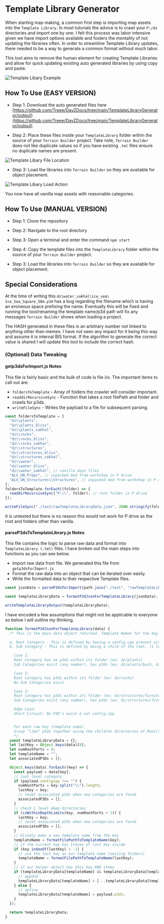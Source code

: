 # Template Library Generator

When starting map making, a common first step is importing map assets into the `Template Library`. In most tutorials the advice is to crawl your `P:/dz` directories and import one by one. I felt this process was labor intensive given we have import options available and fosters the mentality of not updating the libraries often. In order to streamline Template Library updates, there needed to be a way to generate a common format without much labor.

This tool aims to remove the human element for creating Template Libraries and allow for quick updating existing auto generated libraries by using copy and paste.

![Template Libary Example](images/title.png "Template Libary Example")

## How To Use (EASY VERSION)

- Step 1: Download the auto generated files here [https://github.com/Treee/DayZDocs/tree/main/TemplateLibraryGenerator/output](https://github.com/Treee/DayZDocs/tree/main/TemplateLibraryGenerator/output)

- Step 2: Place these files inside your `TemplateLibrary` folder within the source of your `Terrain Builder` project. Take note, `Terrain Builder` does not like duplicate values so if you have existing `.tml` files ensure no duplicate names are present.

![Template Libary File Location](images/template-lib-location.png "Template Libary File Location")

- Step 3: Load the libraries into `Terrain Builder` so they are available for object placement.

![Template Libary Load Action](images/load-library.png "Template Libary Load Action")

You now have all vanilla map assets with reasonable categories.

## How To Use (MANUAL VERSION)

- Step 1: Clone the repository

- Step 2: Navigate to the root directory

- Step 3: Open a terminal and enter the command `npm start`

- Step 4: Copy the template files into the `TemplateLibrary` folder within the source of your `Terrain Builder` project.

- Step 3: Load the libraries into `Terrain Builder` so they are available for object placement.

## Special Considerations

At the time of writing this `dz\water_sakhal\ice_sea\ Ice_Sea_Square_50m.p3d` has a bug regarding the filename which is having an eroneous space prefixing the name. Eventually this will be fixed and running the tool/renaming the template name/p3d path will fix any messages `Terrain Builder` shows when loading a project.

The HASH generated in these files is an arbitrary number not linked to anything other than memes. I have not seen any impact for it being this way and assume it is internal BIS format. If the algorithm to generate the correct value is shared I will update this tool to include the correct hash.

### (Optional) Data Tweaking

#### getp3dsForImport.js Notes

This file is fairly basic and the bulk of code is file i/o. The important items to call out are:

- `foldersToTemplate` - Array of folders the crawler will consider important.
- `readdirRecursiveSync` - Function that takes a root filePath and folder and crawls for p3ds.
- `writeFileSync` - Writes the payload to a file for subsequent parsing.

```js
const foldersToTemplate = [
  "dz\\plants",
  "dz\\plants_bliss",
  "dz\\plants_sakhal",
  "dz\\rocks",
  "dz\\rocks_bliss",
  "dz\\rocks_sakhal",
  "dz\\structures",
  "dz\\structures_bliss",
  "dz\\structures_sakhal",
  "dz\\water",
  "dz\\water_bliss",
  "dz\\water_sakhal", // vanilla dayz files
  "ALV_UN_Props", // unpacked mod from workshop in P drive
  "ALV_UN_Structures\\Structures", // unpacked mod from workshop in P drive with nested folders
];
foldersToTemplate.forEach((folder) => {
  readdirRecursiveSync("P:\\", folder); // root folder is P drive
});

writeFileSync("./test/rawTemplateLibraryData.json", JSON.stringify(foldersFound), "utf8");
```

It is untested but there is no reason this would not work for P drive as the root and folders other than vanilla.

#### parseP3dsToTemplateLibrary.js Notes

This file contains the logic to parse raw data and format into `TemplateLibrary (.tml)` files. I have broken out the main steps into functions as you can see below.

- Import raw data from file. We generated this file from `getp3dsForImport.js`
- Format the raw data into an object that can be iterated over easily.
- Write the formatted data to their respective Template files.

```js
const jsonData = parseP3dsForImport(path.join("./test", "rawTemplateLibraryData.json"));

const templateLibraryData = formatP3dJsonForTemplateLibrary(jsonData);

writeTemplateLibraryOutput(templateLibraryData);
```

I have encoded a few assumptions that might not be applicable to everyone so below I will outline my thinking.

```js
function formatP3dJsonForTemplateLibrary(data) {
  /* This is the main data object returned. Template Names for the key and the value is list of p3ds to include within the template. There are two types of Category for a template I consider notable:

  a. Root Category - This is defined by having a config.cpp present within a directory. It tells me that definitions exist for p3ds in this folder or sub folders. Either way, a good identifier for template names. In practice, folders like dz/plants/clutter and dz/plants/bush have their own configs which allow for nice groupings for templates instead of putting all objects within dz/plants.
  b. Sub Category - This is defined by being a child of the root. (1 level within the directory). This value can be changed to crawl deeper and create MORE folders for templates inside isWithinDepthLimits. I felt 1 level was reasonable given, between DZ/Bliss/Sakhal, there are already 183 categories and the majority of those residue within "structures".

    Case 1:
    Root Category has no p3ds within its folder (ex: dz/plants)
    Sub Categories exist (any number), has p3ds (ex: dz/plants/bush, dz/plants/clutter, dz/plants/tree & cutted)

    Case 2:
    Root Category has p3ds within its folder (ex: dz/rocks)
    No Sub Categories exist

    Case 3:
    Root Category has p3ds within its folder (ex: dz/structures/furniture/bathroom)
    Sub Categories exist (any number), has p3ds (ex: dz/structures/furniture/bathroom/basin...)

    Edge Case:
    Short Circuit: No P3D's exist & not config.cpp


    For each raw key (template name),
    Group "like" p3ds together using the children directories of Root/Sub Categories
    */
  const templateLibraryData = {};
  let lastKey = Object.keys(data)[0];
  let numRootParts = 0;
  let templateName = "";
  let associatedP3Ds = [];

  Object.keys(data).forEach((key) => {
    const payload = data[key];
    // root level category
    if (payload.configcpp !== "") {
      numRootParts = key.split("\\").length;
      lastKey = key;
      // reset associated p3ds when new categories are found
      associatedP3Ds = [];
    }
    // check 1 level deep directories
    if (isWithinDepthLimits(key, numRootParts + 1)) {
      lastKey = key;
      // reset associated p3ds when new categories are found
      associatedP3Ds = [];
    }
    // blindly make a new template name from the key
    templateName = formatFilePathToTemplateName(key);
    // if the current key has traces of last key inside
    if (key.indexOf(lastKey) > -1) {
      // use the last key as our template name (nesting folders)
      templateName = formatFilePathToTemplateName(lastKey);
    }
    // if our helper object has this key AND items
    if (templateLibraryData[templateName] && templateLibraryData[templateName].length > 0) {
      // append
      templateLibraryData[templateName] = [...templateLibraryData[templateName], ...payload.p3ds];
    } else {
      // define
      templateLibraryData[templateName] = payload.p3ds;
    }
  });

  return templateLibraryData;
}
```
